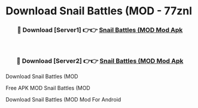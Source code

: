 # Download Snail Battles (MOD - 77znl



<div align="center">
<h3>🔴 Download [Server1] 👉👉 <a href="https://momento.my/?title=Snail_Battles_(MOD">Snail Battles (MOD Mod Apk</a></h3><br>

<h3>🔴 Download [Server2] 👉👉 <a href="https://momento.my/?title=Snail_Battles_(MOD">Snail Battles (MOD Mod Apk</a></h3>
</div>



Download Snail Battles (MOD 

Free APK MOD Snail Battles (MOD 

Download Snail Battles (MOD Mod For Android
